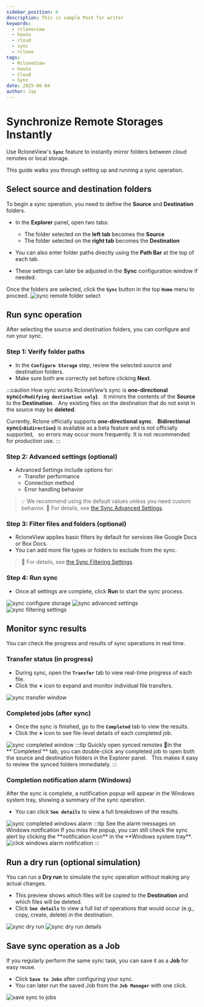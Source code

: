 ```yaml
---
sidebar_position: 4
description: This is sample Post for writer
keywords:
  - rcloneview
  - howto
  - cloud
  - sync
  - rclone
tags:
  - RcloneView
  - howto
  - Cloud
  - Sync
date: 2025-06-04
author: Jay
---
```

# Synchronize Remote Storages Instantly

Use RcloneView's **`Sync`** feature to instantly mirror folders between cloud remotes or local storage.  

This guide walks you through setting up and running a sync operation.
## Select source and destination folders

To begin a sync operation, you need to define the **Source** and **Destination** folders.

- In the **Explorer** panel, open two tabs:
	- The folder selected on the **left tab** becomes the **Source**
	- The folder selected on the **right tab** becomes the **Destination**

- You can also enter folder paths directly using the **Path Bar** at the top of each tab.
- These settings can later be adjusted in the **Sync** configuration window if needed.

Once the folders are selected, click the **`Sync`** button in the top **`Home`** menu to proceed.
<img src="/support/images/en/howto/rcloneview-basic/sync-remote-folder-select.png" alt="sync remote folder select" class="img-medium img-center" />
## Run sync operation

After selecting the source and destination folders, you can configure and run your sync.

### Step 1: Verify folder paths

- In the **`Configure Storage`** step, review the selected source and destination folders.
- Make sure both are correctly set before clicking **Next**.

:::caution How sync works
RcloneView’s sync is **one-directional sync(=`Modifying destination only`)**.  
It mirrors the contents of the **Source** to the **Destination**.  
Any existing files on the destination that do not exist in the source may be **deleted**.  

Currently, Rclone officially supports **one-directional sync**.  
**Bidirectional sync(`=Bidirection`)** is available as a beta feature and is not officially supported,  
so errors may occur more frequently. It is not recommended for production use.
:::

### Step 2: Advanced settings (optional)

  - Advanced Settings include options for:
	  - Transfer performance
	  - Connection method
	  - Error handling behavior

> 💡 We recommend using the default values unless you need custom behavior.
> 📘 For details, see [the Sync Advanced Settings](../rcloneview-advanced/sync-advanced-settings.md).

### Step 3: Filter files and folders (optional)

- RcloneView applies basic filters by default for services like Google Docs or Box Docs.
- You can add more file types or folders to exclude from the sync.

> 📘 For details, see [the Sync Filtering Settings](../rcloneview-advanced/sync-filtering-settings.md).
  
  
### Step 4: Run sync

- Once all settings are complete, click **Run** to start the sync process.

<div class="img-grid-3">
<img src="/support/images/en/howto/rcloneview-basic/sync-configure-storage.png" alt="sync configure storage" class="img-medium img-center" />
<img src="/support/images/en/howto/rcloneview-basic/sync-advanced-settings.png" alt="sync advanced settings" class="img-medium img-center" />
<img src="/support/images/en/howto/rcloneview-basic/sync-filtering-settings.png" alt="sync filtering settings" class="img-medium img-center" />
</div>

## Monitor sync results

You can check the progress and results of sync operations in real time.

### Transfer status (in progress)

- During sync, open the **`Transfer`** tab to view real-time progress of each file.
- Click the **+** icon to expand and monitor individual file transfers.
<img src="/support/images/en/howto/rcloneview-basic/sync-transfer-window.png" alt="sync transfer window" class="img-medium img-center" />

### Completed jobs (after sync)

- Once the sync is finished, go to the **`Completed`** tab to view the results.
- Click the **+** icon to see file-level details of each completed job.
<img src="/support/images/en/howto/rcloneview-basic/sync-completed-window.png" alt="sync completed window" class="img-medium img-center" />
:::tip Quickly open synced remotes
In the **`Completed`** tab, you can double-click any completed job to open both the source and destination folders in the Explorer panel.  
This makes it easy to review the synced folders immediately.
:::

### Completion notification alarm (Windows)

After the sync is complete, a notification popup will appear in the Windows system tray, showing a summary of the sync operation.

  - You can click **`See details`** to view a full breakdown of the results.
<img src="/support/images/en/howto/rcloneview-basic/sync-completed-windows-alarm.png" alt="sync completed windows alarm" class="img-medium img-center" />
:::tip See the alarm messages on Windows notification
If you miss the popup, you can still check the sync alert by clicking the **notification icon** in the **Windows system tray**.
<img src="/support/images/en/howto/rcloneview-basic/click-windows-alarm-notification.png" alt="click windows alarm notification" class="img-small img-left" />
:::

## Run a dry run (optional simulation)

You can run a **Dry run** to simulate the sync operation without making any actual changes.

- This preview shows which files will be copied to the **Destination** and which files will be deleted.
- Click **`See details`** to view a full list of operations that would occur (e.g., copy, create, delete) in the destination.

<div class="img-grid-2">
<img src="/support/images/en/howto/rcloneview-basic/sync-dry-run.png" alt="sync dry run" class="img-medium img-center" />
<img src="/support/images/en/howto/rcloneview-basic/sync-dry-run-details.png" alt="sync dry run details" class="img-medium img-center" />
</div>

## Save sync operation as a Job

If you regularly perform the same sync task, you can save it as a **Job** for easy reuse.

- Click **`Save to Jobs`** after configuring your sync.
- You can later run the saved Job from the **`Job Manager`** with one click.

<img src="/support/images/en/howto/rcloneview-basic/save-sync-to-jobs.png" alt="save sync to jobs" class="img-medium img-center" />
